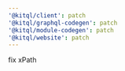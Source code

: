 ```yaml
---
'@kitql/client': patch
'@kitql/graphql-codegen': patch
'@kitql/module-codegen': patch
'@kitql/website': patch
---
```


fix xPath

